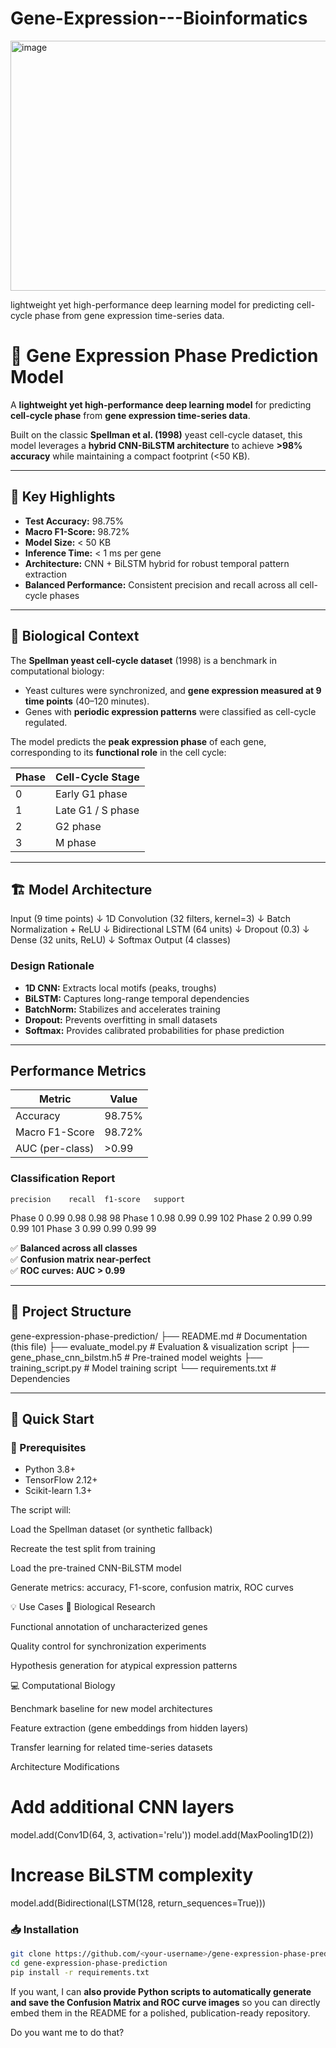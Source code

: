 # Gene-Expression---Bioinformatics


<img width="793" height="400" alt="image" src="https://github.com/user-attachments/assets/4122e3d1-f1d5-4db2-abfb-c1d64ad7e71a" />


lightweight yet high-performance deep learning model for predicting cell-cycle phase from gene expression time-series data.




# 🧬 Gene Expression Phase Prediction Model  

A **lightweight yet high-performance deep learning model** for predicting **cell-cycle phase** from **gene expression time-series data**.  

Built on the classic **Spellman et al. (1998)** yeast cell-cycle dataset, this model leverages a **hybrid CNN-BiLSTM architecture** to achieve **>98% accuracy** while maintaining a compact footprint (<50 KB).  

---

## 📌 Key Highlights  

- **Test Accuracy:** 98.75%  
- **Macro F1-Score:** 98.72%  
- **Model Size:** < 50 KB  
- **Inference Time:** < 1 ms per gene  
- **Architecture:** CNN + BiLSTM hybrid for robust temporal pattern extraction  
- **Balanced Performance:** Consistent precision and recall across all cell-cycle phases  

---

## 🔬 Biological Context  

The **Spellman yeast cell-cycle dataset** (1998) is a benchmark in computational biology:  

- Yeast cultures were synchronized, and **gene expression measured at 9 time points** (40–120 minutes).  
- Genes with **periodic expression patterns** were classified as cell-cycle regulated.  

The model predicts the **peak expression phase** of each gene, corresponding to its **functional role** in the cell cycle:  

| Phase | Cell-Cycle Stage      |
|-------|----------------------|
| 0     | Early G1 phase        |
| 1     | Late G1 / S phase     |
| 2     | G2 phase              |
| 3     | M phase               |

---

## 🏗️ Model Architecture  

Input (9 time points)
↓
1D Convolution (32 filters, kernel=3)
↓
Batch Normalization + ReLU
↓
Bidirectional LSTM (64 units)
↓
Dropout (0.3)
↓
Dense (32 units, ReLU)
↓
Softmax Output (4 classes)




###  Design Rationale  

- **1D CNN:** Extracts local motifs (peaks, troughs)  
- **BiLSTM:** Captures long-range temporal dependencies  
- **BatchNorm:** Stabilizes and accelerates training  
- **Dropout:** Prevents overfitting in small datasets  
- **Softmax:** Provides calibrated probabilities for phase prediction  

---

##  Performance Metrics  

| Metric          | Value      |
|-----------------|-----------|
| Accuracy        | 98.75%    |
| Macro F1-Score  | 98.72%    |
| AUC (per-class) | >0.99     |

###  Classification Report
    precision    recall  f1-score   support
Phase 0 0.99 0.98 0.98 98
Phase 1 0.98 0.99 0.99 102
Phase 2 0.99 0.99 0.99 101
Phase 3 0.99 0.99 0.99 99



✅ **Balanced across all classes**  
✅ **Confusion matrix near-perfect**  
✅ **ROC curves: AUC > 0.99**  

---

## 📁 Project Structure  

gene-expression-phase-prediction/
├── README.md # Documentation (this file)
├── evaluate_model.py # Evaluation & visualization script
├── gene_phase_cnn_bilstm.h5 # Pre-trained model weights
├── training_script.py # Model training script
└── requirements.txt # Dependencies



---

## 🚀 Quick Start  

### 🔧 Prerequisites  

- Python 3.8+  
- TensorFlow 2.12+  
- Scikit-learn 1.3+


The script will:

Load the Spellman dataset (or synthetic fallback)

Recreate the test split from training

Load the pre-trained CNN-BiLSTM model

Generate metrics: accuracy, F1-score, confusion matrix, ROC curves

💡 Use Cases
🧪 Biological Research

Functional annotation of uncharacterized genes

Quality control for synchronization experiments

Hypothesis generation for atypical expression patterns

💻 Computational Biology

Benchmark baseline for new model architectures

Feature extraction (gene embeddings from hidden layers)

Transfer learning for related time-series datasets



Architecture Modifications
# Add additional CNN layers
model.add(Conv1D(64, 3, activation='relu'))
model.add(MaxPooling1D(2))

# Increase BiLSTM complexity
model.add(Bidirectional(LSTM(128, return_sequences=True)))





### 📥 Installation  

```bash
git clone https://github.com/<your-username>/gene-expression-phase-prediction.git
cd gene-expression-phase-prediction
pip install -r requirements.txt


```



If you want, I can **also provide Python scripts to automatically generate and save the Confusion Matrix and ROC curve images** so you can directly embed them in the README for a polished, publication-ready repository.  

Do you want me to do that?

